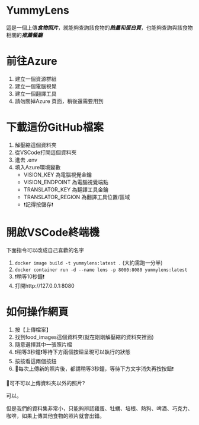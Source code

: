 # YummyLens
這是一個上傳***食物照片***，就能夠查詢該食物的***熱量和蛋白質***，也能夠查詢與該食物相關的***推薦餐廳***
# 前往Azure
1. 建立一個資源群組
2. 建立一個電腦視覺
3. 建立一個翻譯工具
4. 請勿關掉Azure 頁面，稍後還需要用到
# 下載這份GitHub檔案
1. 解壓縮這個資料夾
2. 從VSCode打開這個資料夾
3. 進去 .env
4. 填入Azure環境變數
   - VISION_KEY 為電腦視覺金鑰
   - VISION_ENDPOINT 為電腦視覺端點
   - TRANSLATOR_KEY  為翻譯工具金鑰
   - TRANSLATOR_REGION  為翻譯工具位置/區域
   - ❗記得按儲存❗
# 開啟VSCode終端機
下面指令可以改成自己喜歡的名字
1. `docker image build -t yummylens:latest .`  (大約需跑一分半)
2. `docker container run -d --name lens -p 8080:8080 yummylens:latest`
3. ❗稍等10秒鐘❗
4. 打開http://127.0.0.1:8080
# 如何操作網頁
1. 按【上傳檔案】
2. 找到food_images這個資料夾(就在剛剛解壓縮的資料夾裡面)
3. 隨意選擇其中一張照片檔
4. ❗稍等3秒鐘❗等待下方兩個按鈕呈現可以執行的狀態
5. 按按看這兩個按鈕
6. 📌每次上傳新的照片後，都請稍等3秒鐘，等待下方文字消失再按按鈕❗

📢可不可以上傳資料夾以外的照片?

可以。

但是我們的資料集非常小，只能夠辨認雞蛋、牡蠣、培根、熱狗、啤酒、巧克力、咖啡，如果上傳其他食物的照片就會出錯。
